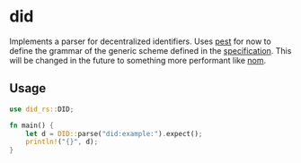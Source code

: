 # did

Implements a parser for decentralized identifiers. Uses
[pest](https://github.com/pest-parser/pest) for now to define the grammar of
the generic scheme defined in the
[specification](https://w3c-ccg.github.io/did-spec/#generic-did-syntax). This
will be changed in the future to something more performant like
[nom](https://github.com/Geal/nom).

## Usage

```rust
use did_rs::DID;

fn main() {
    let d = DID::parse("did:example:").expect();
    println!("{}", d);
}
```
